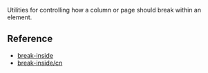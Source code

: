 Utilities for controlling how a column or page should break within an element.

## Reference

- [break-inside](https://tailwindcss.com/docs/break-inside)
- [break-inside/cn](https://tailwindcss.c/docs/break-inside)
